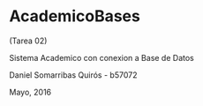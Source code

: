# AcademicoBases
(Tarea 02)

Sistema Academico con conexion a Base de Datos

Daniel Somarribas Quirós - b57072

Mayo, 2016
